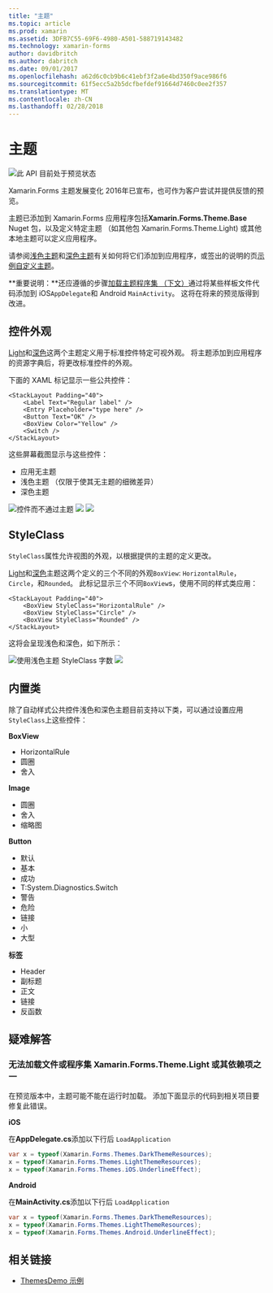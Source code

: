 ```yaml
---
title: "主题"
ms.topic: article
ms.prod: xamarin
ms.assetid: 3DFB7C55-69F6-4980-A501-588719143482
ms.technology: xamarin-forms
author: davidbritch
ms.author: dabritch
ms.date: 09/01/2017
ms.openlocfilehash: a62d6c0cb9b6c41ebf3f2a6e4bd350f9ace986f6
ms.sourcegitcommit: 61f5ecc5a2b5dcfbefdef91664d7460c0ee2f357
ms.translationtype: MT
ms.contentlocale: zh-CN
ms.lasthandoff: 02/28/2018
---
```

# <a name="themes"></a>主题

![](~/media/shared/preview.png "此 API 目前处于预览状态")

Xamarin.Forms 主题发展变化 2016年已宣布，也可作为客户尝试并提供反馈的预览。

主题已添加到 Xamarin.Forms 应用程序包括**Xamarin.Forms.Theme.Base** Nuget 包，以及定义特定主题 （如其他包 Xamarin.Forms.Theme.Light) 或其他本地主题可以定义应用程序。

请参阅[浅色主题](light.md)和[深色主题](dark.md)有关如何将它们添加到应用程序，或签出的说明的页[示例自定义主题](custom.md)。

**重要说明：**还应遵循的步骤[加载主题程序集 （下文）](#loadtheme)通过将某些样板文件代码添加到 iOS`AppDelegate`和 Android `MainActivity`。 这将在将来的预览版得到改进。


## <a name="control-appearance"></a>控件外观

[Light](light.md)和[深色](dark.md)这两个主题定义用于标准控件特定可视外观。 将主题添加到应用程序的资源字典后，将更改标准控件的外观。

下面的 XAML 标记显示一些公共控件：

```xaml
<StackLayout Padding="40">
    <Label Text="Regular label" />
    <Entry Placeholder="type here" />
    <Button Text="OK" />
    <BoxView Color="Yellow" />
    <Switch />
</StackLayout>
```

这些屏幕截图显示与这些控件：

* 应用无主题
* 浅色主题 （仅限于使其无主题的细微差异）
* 深色主题

![](images/standard-none-sml.png "控件而不通过主题") ![ ](images/standard-light-sml.png "控件与浅色主题") ![ ](images/standard-dark-sml.png "深色主题的控件")

<a name="styleclass" />

## <a name="styleclass"></a>StyleClass

`StyleClass`属性允许视图的外观，以根据提供的主题的定义更改。

[Light](light.md)和[深色](dark.md)主题这两个定义的三个不同的外观`BoxView`: `HorizontalRule`， `Circle`，和`Rounded`。 此标记显示三个不同`BoxView`s，使用不同的样式类应用：

```xaml
<StackLayout Padding="40">
    <BoxView StyleClass="HorizontalRule" />
    <BoxView StyleClass="Circle" />
    <BoxView StyleClass="Rounded" />
</StackLayout>
```

这将会呈现浅色和深色，如下所示：

![](images/boxview-light-sml.png "使用浅色主题 StyleClass 字数") ![ ](images/boxview-dark-sml.png "与深色主题 StyleClass 字数")

<a name="builtin" />

## <a name="built-in-classes"></a>内置类

除了自动样式公共控件浅色和深色主题目前支持以下类，可以通过设置应用`StyleClass`上这些控件：

**BoxView**

* HorizontalRule
* 圆圈
* 舍入

**Image**

* 圆圈
* 舍入
* 缩略图

**Button**

* 默认
* 基本
* 成功
* T:System.Diagnostics.Switch
* 警告
* 危险
* 链接
* 小
* 大型

**标签**

* Header
* 副标题
* 正文
* 链接
* 反函数


## <a name="troubleshooting"></a>疑难解答

<a name="loadtheme"/>

### <a name="could-not-load-file-or-assembly-xamarinformsthemelight-or-one-of-its-dependencies"></a>无法加载文件或程序集 Xamarin.Forms.Theme.Light 或其依赖项之一

在预览版本中，主题可能不能在运行时加载。 添加下面显示的代码到相关项目要修复此错误。

**iOS**

在**AppDelegate.cs**添加以下行后 `LoadApplication`

```csharp
var x = typeof(Xamarin.Forms.Themes.DarkThemeResources);
x = typeof(Xamarin.Forms.Themes.LightThemeResources);
x = typeof(Xamarin.Forms.Themes.iOS.UnderlineEffect);
```

**Android**

在**MainActivity.cs**添加以下行后 `LoadApplication`

```csharp
var x = typeof(Xamarin.Forms.Themes.DarkThemeResources);
x = typeof(Xamarin.Forms.Themes.LightThemeResources);
x = typeof(Xamarin.Forms.Themes.Android.UnderlineEffect);
```


## <a name="related-links"></a>相关链接

- [ThemesDemo 示例](https://github.com/xamarin/xamarin-forms-samples/tree/master/Themes/ThemesDemo)
